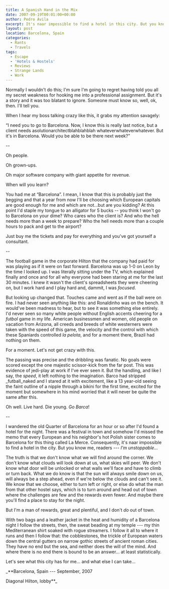 ```yaml
---
title: A Spanish Hand in the Mix
date: 2007-09-19T00:01:00+00:00
author: Pedro Ávila
excerpt: It's naar impossible to find a hotel in this city. But you know me, readers - I'm unstoppable.
layout: post
location: Barcelona, Spain
categories:
  - Rants
  - Travels
tags:
  - Escape
  - 'Hotels & Hostels'
  - Reviews
  - Strange Lands
  - Work
---
```

Normally I wouldn't do this; I'm sure I'm going to regret having told you all my secret weakness for hooking me into a professional assignment. But it's a story and it was too blatant to ignore. Someone must know so, well, ok, then. I'll tell you.

When I hear my boss talking crazy like this, it grabs my attention savagely:

“I need you to go to Barcelona. Now, I know this is really last notice, but a client needs asolutionarchitectblahblahblah whateverwhateverwhatever. But it's in Barcelona. Would you be able to be there next week?”

--

Oh people.

Oh grown-ups.

Oh major software company with giant appetite for revenue.

When will you learn?

You had me at “Barcelona”. I mean, I know that this is probably just the begging and that a year from now I'll be choosing which European capitals are good enough for me and which are not...but are you kidding? At this point I'd staple my tongue to an alligator for 5 bucks -- you think I won't go to Barcelona on your dime? Who cares who the client is? And who the hell needs more than a week to prepare? Who the hell needs more than a couple hours to pack and get to the airport?

Just buy me the tickets and pay for everything and you've got yourself a consultant.

--

The football game in the corporate Hilton that the company had paid for was playing as if it were on fast forward. Barcelona was up 1-0 on Leon by the time I looked up. I was literally sitting under the TV, which explained finally and once and for all why everyone had been staring at me for the last 30 minutes. I knew it wasn't the client's spreadsheets they were cheering on, but I work hard and I play hard and, dammit, I was _focused_.

But looking up changed that. Touches came and went as if the ball were on fire. I had never seen anything like this: and Ronaldinho was on the bench. It would've been madness to hear, but to see it was something else entirely. I'd never seen so many white people without English accents cheering for a _futbol_ game in my life. American businessmen and women, old people on vacation from Arizona, all creeds and breeds of white westerners were taken with the speed of this game, the velocity and the control with which these Spaniards controlled _la pelota_, and for a moment there, Brazil had nothing on them.

For a moment. Let's not get crazy with this.

The passing was precise and the dribbling was fanatic. No goals were scored except the one majestic scissor-kick from the far post. This was evidence of jedi-play at work if I've ever seen it. But the handling, and like I say, the _speed_, it left nothing to the imagination. Barco had stripped _futball_naked and I stared at it with excitement, like a 13 year-old seeing the faint outline of a nipple through a bikini for the first time, excited for the moment but somewhere in his mind worried that it will never be quite the same after this.

Oh well. Live hard. Die young. _Go Barca_!

--

I wandered the old Quarter of Barcelona for an hour or so after I'd found a hotel for the night. There was a festival in town and somehow I'd missed the memo that every European and his neighbor's hot Polish sister comes to Barcelona for this thing called La Merce. Consequently, it's naar impossible to find a hotel in the city. But you know me, readers --- _I'm unstoppable..._

The truth is that we don't know what we will find around the corner. We don't know what clouds will look down at us, what skies will peer. We don't know what door will be unlocked or what walls we'll face and have to climb or turn back. What we do know is that the sun will always smile down on us, will always be a step ahead, even if we're below the clouds and can't see it. We know that we choose, either to turn left or right, or else do what the man from that other hostel says, which is to turn around and head out of town where the challenges are few and the rewards even fewer. And maybe there you'll find a place to stay for the night.

But I'm a man of rewards, great and plentiful, and I don't _do_ out of town.

With two bags and a leather jacket in the heat and humidity of a Barcelona night I follow the streets, then, the sweat beading at my temple --- my thin Mediterranean shirt soaked with rogue streamers. I follow it all to where it runs and then I follow that: the cobblestones, the trickle of European waters down the central gutters on narrow gothic streets of ancient roman cities. They have no end but the sea, and neither does the will of the mind. And where there is no end there is bound to be an answer... at least statistically.

Let's see what this city has for me... and what else I can take...

_**Barcelona, Spain --- September, 2007
  
Diagonal Hilton, lobby**_